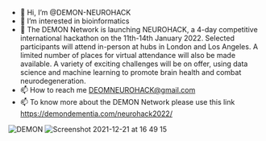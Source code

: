 - 👋 Hi, I’m @DEMON-NEUROHACK
- 👀 I’m interested in bioinformatics
- 👀 The DEMON Network is launching NEUROHACK, a 4-day competitive international hackathon on the 11th-14th January 2022. Selected participants will attend in-person at hubs in London and Los Angeles. A limited number of places for virtual attendance will also be made available. A variety of exciting challenges will be on offer, using data science and machine learning to promote brain health and combat neurodegeneration. 
- 📫 How to reach me DEOMNEUROHACK@gmail.com 
- 📫 To know more about the DEMON Network please use this link https://demondementia.com/neurohack2022/ 

<!---
/DEOMNEUROHACK is a ✨ special ✨ repository because its `README.md` (this file) appears on your GitHub profile.
You can click the Preview link to take a look at your changes.
--->
![DEMON](https://user-images.githubusercontent.com/96490411/146967801-24e24190-060d-42de-98b3-5eb26c70513a.png)
![Screenshot 2021-12-21 at 16 49 15](https://user-images.githubusercontent.com/96490411/146967837-ca9afd62-168a-4158-8ade-3cb81052822b.png)
